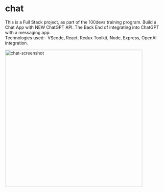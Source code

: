 # chat
This is a Full Stack project, as part of the 100devs training program. 
Build a Chat App with NEW ChatGPT API. 
The Back End of integrating into ChatGPT with a messaging app.<br>
Technologies used:-
VScode, React, Redux Toolkit, Node, Express, OpenAI integration.

<img width="448" alt="chat-screenshot" src="https://github.com/NP558565/100devs/assets/76566329/f169654d-cb99-4f52-aa51-379edf0543e5">

